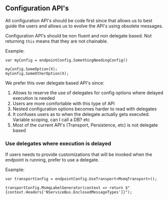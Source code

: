 ## Configuration API's

All configuration API's should be code first since that allows us to best guide the users and allows us to evolve the API's using obsolete messages.

Configuration API's should be non fluent and non delegate based. Not returning `this` means that they are not chainable.

Example:

```
var myConfig = endpointConfig.SomethingNeedingConfig()

myConfig.SomeOption(X);
myConfig.SomeOtherOption(X);
```

We prefer this over delegate based API's since:

1. Allows to reserve the use of delegates for config options where delayed execution is needed
2. Users are more comfortable with this type of API
3. Nested configuration options becomes harder to read with delegates
4. It confuses users as to when the delegate actually gets executed. Variable scoping, can I call a DB? etc
5. Most of the current API's (Transport, Persistence, etc) is not delegate based

### Use delegates where execution is delayed

If users needs to provide customizations that will be invoked when the endpoint is running, prefer to use a delegate.

Example:

```
var transportConfig = endpointConfig.UseTransport<MsmqTransport>();

transportConfig.MsmqLabelGenerator(context => return $"{context.Headers['NServiceBus.EnclosedMessageTypes']}");
```